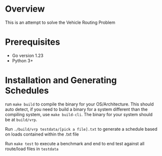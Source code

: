 # Overview

This is an attempt to solve the Vehicle Routing Problem

# Prerequisites

* Go version 1.23
* Python 3+

# Installation and Generating Schedules

run `make build` to compile the binary for your OS/Architecture. This should auto detect, if you need to build a binary for a system different than the compiling system, use `make build-cli`. The binary for your system should be at `build/vrp`.

Run `./build/vrp testdata/[pick a file].txt` to generate a schedule based on loads contained within the .txt file

Run `make test` to execute a benchmark and end to end test against all route/load files in `testdata`